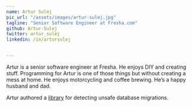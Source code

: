 ```yaml
---
name: Artur Sulej
pic_url: "/assets/images/artur-sulej.jpg"
tagline: "Senior Software Engineer at Fresha.com"
github: Artur-Sulej
twitter: artur_sulej
linkedin: /in/artursulej


---
```

Artur is a senior software engineer at Fresha. He enjoys DIY and creating stuff. Programming for Artur is one of those things but without creating a mess at home. He enjoys motorcycling and coffee brewing. He’s a happy husband and dad.

Artur authored a <a href="https://github.com/Artur-Sulej/excellent_migrations">library</a> for detecting unsafe database migrations.
